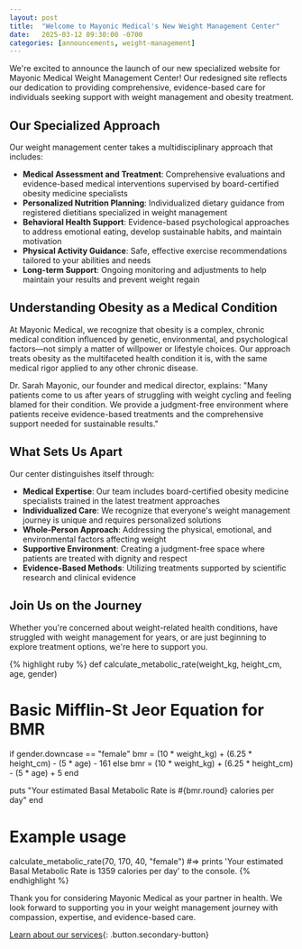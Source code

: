 ```yaml
---
layout: post
title:  "Welcome to Mayonic Medical's New Weight Management Center"
date:   2025-03-12 09:30:00 -0700
categories: [announcements, weight-management]
---
```


We're excited to announce the launch of our new specialized website for Mayonic Medical Weight Management Center! Our redesigned site reflects our dedication to providing comprehensive, evidence-based care for individuals seeking support with weight management and obesity treatment.

## Our Specialized Approach

Our weight management center takes a multidisciplinary approach that includes:

- **Medical Assessment and Treatment**: Comprehensive evaluations and evidence-based medical interventions supervised by board-certified obesity medicine specialists
- **Personalized Nutrition Planning**: Individualized dietary guidance from registered dietitians specialized in weight management
- **Behavioral Health Support**: Evidence-based psychological approaches to address emotional eating, develop sustainable habits, and maintain motivation
- **Physical Activity Guidance**: Safe, effective exercise recommendations tailored to your abilities and needs
- **Long-term Support**: Ongoing monitoring and adjustments to help maintain your results and prevent weight regain

## Understanding Obesity as a Medical Condition

At Mayonic Medical, we recognize that obesity is a complex, chronic medical condition influenced by genetic, environmental, and psychological factors—not simply a matter of willpower or lifestyle choices. Our approach treats obesity as the multifaceted health condition it is, with the same medical rigor applied to any other chronic disease.

Dr. Sarah Mayonic, our founder and medical director, explains: "Many patients come to us after years of struggling with weight cycling and feeling blamed for their condition. We provide a judgment-free environment where patients receive evidence-based treatments and the comprehensive support needed for sustainable results."

## What Sets Us Apart

Our center distinguishes itself through:

- **Medical Expertise**: Our team includes board-certified obesity medicine specialists trained in the latest treatment approaches
- **Individualized Care**: We recognize that everyone's weight management journey is unique and requires personalized solutions
- **Whole-Person Approach**: Addressing the physical, emotional, and environmental factors affecting weight
- **Supportive Environment**: Creating a judgment-free space where patients are treated with dignity and respect
- **Evidence-Based Methods**: Utilizing treatments supported by scientific research and clinical evidence

## Join Us on the Journey

Whether you're concerned about weight-related health conditions, have struggled with weight management for years, or are just beginning to explore treatment options, we're here to support you.

{% highlight ruby %}
def calculate_metabolic_rate(weight_kg, height_cm, age, gender)
  # Basic Mifflin-St Jeor Equation for BMR
  if gender.downcase == "female"
    bmr = (10 * weight_kg) + (6.25 * height_cm) - (5 * age) - 161
  else
    bmr = (10 * weight_kg) + (6.25 * height_cm) - (5 * age) + 5
  end
  
  puts "Your estimated Basal Metabolic Rate is #{bmr.round} calories per day"
end

# Example usage
calculate_metabolic_rate(70, 170, 40, "female")
#=> prints 'Your estimated Basal Metabolic Rate is 1359 calories per day' to the console.
{% endhighlight %}

Thank you for considering Mayonic Medical as your partner in health. We look forward to supporting you in your weight management journey with compassion, expertise, and evidence-based care.

[Learn about our services](/services){: .button.secondary-button}
